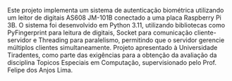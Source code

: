 Este projeto implementa um sistema de autenticação biométrica utilizando um leitor de digitais AS608 JM-101B conectado a uma placa Raspberry Pi 3B. O sistema foi desenvolvido em Python 3.11, utilizando bibliotecas como PyFingerprint para leitura de digitais, Socket para comunicação cliente-servidor e Threading para paralelismo, permitindo que o servidor gerencie múltiplos clientes simultaneamente.
Projeto apresentado à Universidade Tiradentes, como parte das exigências para a obtenção da avaliação da disciplina Topicos Especiais em Computação, supervisionado pelo Prof. Felipe dos Anjos Lima.
